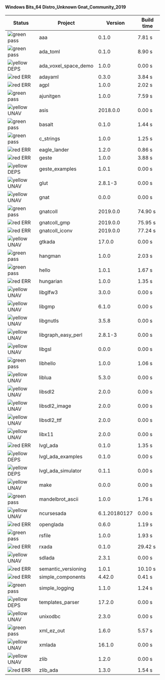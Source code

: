 #### Windows Bits_64 Distro_Unknown Gnat_Community_2019

| Status | Project | Version | Build time |
| --- | --- | --- | --- |
|![green](https://placehold.it/8/00aa00/000000?text=+) pass | aaa | 0.1.0 |  7.81 s |
|![green](https://placehold.it/8/00aa00/000000?text=+) pass | ada_toml | 0.1.0 |  8.90 s |
|![yellow](https://placehold.it/8/ffbb00/000000?text=+) DEPS | ada_voxel_space_demo | 1.0.0 |  0.00 s |
|![red](https://placehold.it/8/ff0000/000000?text=+) ERR  | adayaml | 0.3.0 |  3.84 s |
|![red](https://placehold.it/8/ff0000/000000?text=+) ERR  | agpl | 1.0.0 |  2.02 s |
|![green](https://placehold.it/8/00aa00/000000?text=+) pass | ajunitgen | 1.0.0 |  7.59 s |
|![yellow](https://placehold.it/8/ffbb00/000000?text=+) UNAV | asis | 2018.0.0 |  0.00 s |
|![green](https://placehold.it/8/00aa00/000000?text=+) pass | basalt | 0.1.0 |  1.44 s |
|![green](https://placehold.it/8/00aa00/000000?text=+) pass | c_strings | 1.0.0 |  1.25 s |
|![red](https://placehold.it/8/ff0000/000000?text=+) ERR  | eagle_lander | 1.2.0 |  0.86 s |
|![red](https://placehold.it/8/ff0000/000000?text=+) ERR  | geste | 1.0.0 |  3.88 s |
|![yellow](https://placehold.it/8/ffbb00/000000?text=+) DEPS | geste_examples | 1.0.1 |  0.00 s |
|![yellow](https://placehold.it/8/ffbb00/000000?text=+) UNAV | glut | 2.8.1-3 |  0.00 s |
|![yellow](https://placehold.it/8/ffbb00/000000?text=+) UNAV | gnat | 0.0.0 |  0.00 s |
|![green](https://placehold.it/8/00aa00/000000?text=+) pass | gnatcoll | 2019.0.0 |  74.90 s |
|![red](https://placehold.it/8/ff0000/000000?text=+) ERR  | gnatcoll_gmp | 2019.0.0 |  75.95 s |
|![red](https://placehold.it/8/ff0000/000000?text=+) ERR  | gnatcoll_iconv | 2019.0.0 |  77.24 s |
|![yellow](https://placehold.it/8/ffbb00/000000?text=+) UNAV | gtkada | 17.0.0 |  0.00 s |
|![green](https://placehold.it/8/00aa00/000000?text=+) pass | hangman | 1.0.0 |  2.03 s |
|![green](https://placehold.it/8/00aa00/000000?text=+) pass | hello | 1.0.1 |  1.67 s |
|![red](https://placehold.it/8/ff0000/000000?text=+) ERR  | hungarian | 1.0.0 |  1.35 s |
|![yellow](https://placehold.it/8/ffbb00/000000?text=+) UNAV | libglfw3 | 3.0.0 |  0.00 s |
|![yellow](https://placehold.it/8/ffbb00/000000?text=+) UNAV | libgmp | 6.1.0 |  0.00 s |
|![yellow](https://placehold.it/8/ffbb00/000000?text=+) UNAV | libgnutls | 3.5.8 |  0.00 s |
|![yellow](https://placehold.it/8/ffbb00/000000?text=+) UNAV | libgraph_easy_perl | 2.8.1-3 |  0.00 s |
|![yellow](https://placehold.it/8/ffbb00/000000?text=+) UNAV | libgsl | 0.0.0 |  0.00 s |
|![green](https://placehold.it/8/00aa00/000000?text=+) pass | libhello | 1.0.0 |  1.06 s |
|![yellow](https://placehold.it/8/ffbb00/000000?text=+) UNAV | liblua | 5.3.0 |  0.00 s |
|![yellow](https://placehold.it/8/ffbb00/000000?text=+) UNAV | libsdl2 | 2.0.0 |  0.00 s |
|![yellow](https://placehold.it/8/ffbb00/000000?text=+) UNAV | libsdl2_image | 2.0.0 |  0.00 s |
|![yellow](https://placehold.it/8/ffbb00/000000?text=+) UNAV | libsdl2_ttf | 2.0.0 |  0.00 s |
|![yellow](https://placehold.it/8/ffbb00/000000?text=+) UNAV | libx11 | 2.0.0 |  0.00 s |
|![red](https://placehold.it/8/ff0000/000000?text=+) ERR  | lvgl_ada | 0.1.0 |  1.35 s |
|![yellow](https://placehold.it/8/ffbb00/000000?text=+) DEPS | lvgl_ada_examples | 0.1.0 |  0.00 s |
|![yellow](https://placehold.it/8/ffbb00/000000?text=+) DEPS | lvgl_ada_simulator | 0.1.1 |  0.00 s |
|![yellow](https://placehold.it/8/ffbb00/000000?text=+) UNAV | make | 0.0.0 |  0.00 s |
|![green](https://placehold.it/8/00aa00/000000?text=+) pass | mandelbrot_ascii | 1.0.0 |  1.76 s |
|![yellow](https://placehold.it/8/ffbb00/000000?text=+) UNAV | ncursesada | 6.1.20180127 |  0.00 s |
|![red](https://placehold.it/8/ff0000/000000?text=+) ERR  | openglada | 0.6.0 |  1.19 s |
|![green](https://placehold.it/8/00aa00/000000?text=+) pass | rsfile | 1.0.0 |  1.93 s |
|![red](https://placehold.it/8/ff0000/000000?text=+) ERR  | rxada | 0.1.0 |  29.42 s |
|![yellow](https://placehold.it/8/ffbb00/000000?text=+) UNAV | sdlada | 2.3.1 |  0.00 s |
|![red](https://placehold.it/8/ff0000/000000?text=+) ERR  | semantic_versioning | 1.0.1 |  10.10 s |
|![red](https://placehold.it/8/ff0000/000000?text=+) ERR  | simple_components | 4.42.0 |  0.41 s |
|![green](https://placehold.it/8/00aa00/000000?text=+) pass | simple_logging | 1.1.0 |  1.24 s |
|![yellow](https://placehold.it/8/ffbb00/000000?text=+) DEPS | templates_parser | 17.2.0 |  0.00 s |
|![yellow](https://placehold.it/8/ffbb00/000000?text=+) UNAV | unixodbc | 2.3.0 |  0.00 s |
|![green](https://placehold.it/8/00aa00/000000?text=+) pass | xml_ez_out | 1.6.0 |  5.57 s |
|![yellow](https://placehold.it/8/ffbb00/000000?text=+) UNAV | xmlada | 16.1.0 |  0.00 s |
|![yellow](https://placehold.it/8/ffbb00/000000?text=+) UNAV | zlib | 1.2.0 |  0.00 s |
|![red](https://placehold.it/8/ff0000/000000?text=+) ERR  | zlib_ada | 1.3.0 |  1.54 s |
